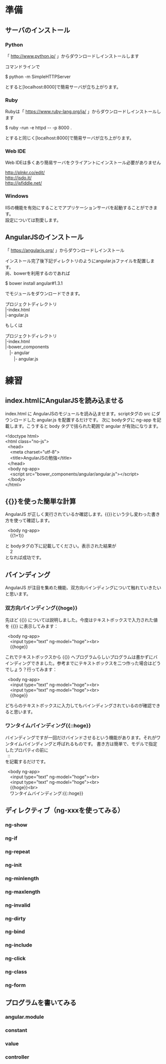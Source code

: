 # 準備
## サーバのインストール
### Python

「 http://www.python.jp/ 」からダウンロードしインストールします  

コマンドラインで  

$ python -m SimpleHTTPServer  

とすると[localhost:8000]で簡易サーバが立ち上がります。  

### Ruby
Rubyは「 https://www.ruby-lang.org/ja/ 」からダウンロードしインストールします  
  
$ ruby -run -e httpd -- -p 8000 .  
  
とすると同じく[localhost:8000]で簡易サーバが立ち上がります。

### Web IDE

Web IDEは多くあり簡易サーバをクライアントにインストール必要がありません  

http://plnkr.co/edit/  
http://jsdo.it/  
http://jsfiddle.net/  

### Windows
IISの機能を有効にすることでアプリケーションサーバを起動することができます。  
設定については割愛します。  

## AngularJSのインストール

「 https://angularjs.org/ 」からダウンロードしインストール  

インストール完了後下記ディレクトリのようにangular.jsファイルを配置します。  
尚、bowerを利用するのであれば  

$ bower install angular#1.3.1  
  
でモジュールをダウンロードできます。  

プロジェクトディレクトリ  
|-index.html  
|-angular.js  
  
もしくは  
  
プロジェクトディレクトリ  
|-index.html  
|-bower_components  
　|- angular  
　　|- angular.js  
  

# 練習
## index.htmlにAngularJSを読み込ませる  

index.html に AngularJSのモジュールを読み込ませます。scriptタグの src にダウンロードした angular.js を配置するだけです。
次に bodyタグに ng-app を記載します。こうすると body タグで括られた範囲で angular が有効になります。

&lt;!doctype html&gt;  
&lt;html class="no-js"&gt;  
&nbsp;&nbsp;&lt;head&gt;  
&nbsp;&nbsp;&nbsp;&nbsp;&lt;meta charset="utf-8"&gt;  
&nbsp;&nbsp;&nbsp;&nbsp;&lt;title&gt;AngularJSの勉強&lt;/title&gt;  
&nbsp;&nbsp;&lt;/head&gt;  
&nbsp;&nbsp;&lt;body ng-app&gt;  
&nbsp;&nbsp;&nbsp;&nbsp;&lt;script src="bower_components/angular/angular.js"&gt;&lt;/script&gt;  
&nbsp;&nbsp;&lt;/body&gt;  
&lt;/html&gt;  

## {{}}を使った簡単な計算

AngularJS が正しく実行されているか確認します。{{}}という少し変わった書き方を使って確認します。  

&nbsp;&nbsp;&lt;body ng-app&gt;  
&nbsp;&nbsp;&nbsp;&nbsp;{{1+1}}  

と bodyタグの下に記載してください。表示された結果が  
&nbsp;&nbsp;&nbsp;&nbsp;2  
となれば成功です。


## バインディング

AngularJS が注目を集めた機能、双方向バインディングについて触れていきたいと思います。  

### 双方向バインディング{{hoge}}

先ほど {{}} については説明しました。今度はテキストボックスで入力された値を {{}} に表示してみます：  

&nbsp;&nbsp;&lt;body ng-app&gt;  
&nbsp;&nbsp;&nbsp;&nbsp;&lt;input type="text" ng-model="hoge"&gt;&lt;br&gt;  
&nbsp;&nbsp;&nbsp;&nbsp;{{hoge}}  

これでテキストボックスから {{}} へプログラムらしいプログラムは書かずにバインディングできました。参考までにテキストボックスを二つ作った場合はどうでしょう？行ってみます：  

&nbsp;&nbsp;&lt;body ng-app&gt;  
&nbsp;&nbsp;&nbsp;&nbsp;&lt;input type="text" ng-model="hoge"&gt;&lt;br&gt;  
&nbsp;&nbsp;&nbsp;&nbsp;&lt;input type="text" ng-model="hoge"&gt;&lt;br&gt;  
&nbsp;&nbsp;&nbsp;&nbsp;{{hoge}}  

どちらのテキストボックスに入力してもバインディングされているのが確認できると思います。   

### ワンタイムバインディング{{::hoge}}

バインディングですが一回だけバインドさせるという機能があります。それがワンタイムバインディングと呼ばれるものです。
書き方は簡単で、モデルで指定したプロパティの前に  
&nbsp;&nbsp;::  
を記載するだけです。

&nbsp;&nbsp;&lt;body ng-app&gt;  
&nbsp;&nbsp;&nbsp;&nbsp;&lt;input type="text" ng-model="hoge"&gt;&lt;br&gt;  
&nbsp;&nbsp;&nbsp;&nbsp;&lt;input type="text" ng-model="hoge"&gt;&lt;br&gt;  
&nbsp;&nbsp;&nbsp;&nbsp;{{hoge}}&lt;br&gt;  
&nbsp;&nbsp;&nbsp;&nbsp;ワンタイムバインディング:{{::hoge}}  

## ディレクティブ（ng-xxxを使ってみる）
### ng-show
### ng-if
### ng-repeat
### ng-init
### ng-minlength
### ng-maxlength
### ng-invalid
### ng-dirty
### ng-bind
### ng-include
### ng-click
### ng-class
### ng-form
## プログラムを書いてみる
### angular.module
### constant
### value
### controller
